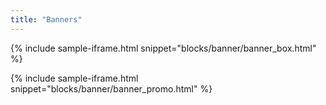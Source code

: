```yaml
---
title: "Banners"
---
```


{% include sample-iframe.html snippet="blocks/banner/banner_box.html" %}

{% include sample-iframe.html snippet="blocks/banner/banner_promo.html" %}